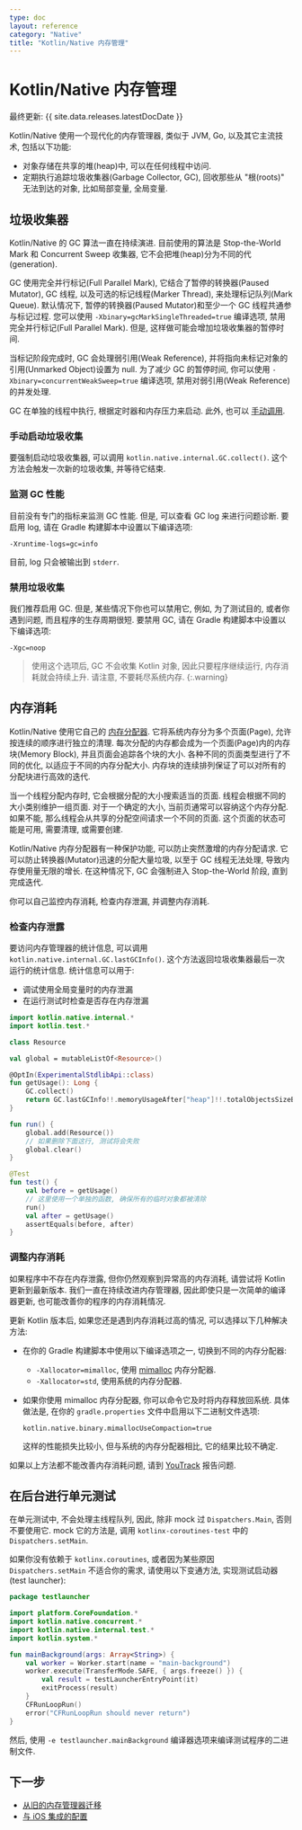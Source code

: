 ```yaml
---
type: doc
layout: reference
category: "Native"
title: "Kotlin/Native 内存管理"
---
```


# Kotlin/Native 内存管理

最终更新: {{ site.data.releases.latestDocDate }}

Kotlin/Native 使用一个现代化的内存管理器, 类似于 JVM, Go, 以及其它主流技术, 包括以下功能:

* 对象存储在共享的堆(heap)中, 可以在任何线程中访问.
* 定期执行追踪垃圾收集器(Garbage Collector, GC), 回收那些从 "根(roots)" 无法到达的对象, 比如局部变量, 全局变量.

## 垃圾收集器

Kotlin/Native 的 GC 算法一直在持续演进. 目前使用的算法是 Stop-the-World Mark 和 Concurrent Sweep 收集器,
它不会把堆(heap)分为不同的代(generation).

GC 使用完全并行标记(Full Parallel Mark), 它结合了暂停的转换器(Paused Mutator), GC 线程, 以及可选的标记线程(Marker Thread),
来处理标记队列(Mark Queue).
默认情况下, 暂停的转换器(Paused Mutator)和至少一个 GC 线程共通参与标记过程.
您可以使用 `-Xbinary=gcMarkSingleThreaded=true` 编译选项, 禁用完全并行标记(Full Parallel Mark).
但是, 这样做可能会增加垃圾收集器的暂停时间.

当标记阶段完成时, GC 会处理弱引用(Weak Reference), 并将指向未标记对象的引用(Unmarked Object)设置为 null.
为了减少 GC 的暂停时间, 你可以使用 `-Xbinary=concurrentWeakSweep=true` 编译选项, 禁用对弱引用(Weak Reference)的并发处理.

GC 在单独的线程中执行, 根据定时器和内存压力来启动. 此外, 也可以 [手动调用](#enable-garbage-collection-manually).

### 手动启动垃圾收集

要强制启动垃圾收集器, 可以调用 `kotlin.native.internal.GC.collect()`. 这个方法会触发一次新的垃圾收集, 并等待它结束.

### 监测 GC 性能

目前没有专门的指标来监测 GC 性能. 但是, 可以查看 GC log 来进行问题诊断.
要启用 log, 请在 Gradle 构建脚本中设置以下编译选项:

```none
-Xruntime-logs=gc=info
```

目前, log 只会被输出到 `stderr`.

### 禁用垃圾收集

我们推荐启用 GC. 但是, 某些情况下你也可以禁用它, 例如, 为了测试目的, 或者你遇到问题, 而且程序的生存周期很短.
要禁用 GC, 请在 Gradle 构建脚本中设置以下编译选项:

```none
-Xgc=noop
```

> 使用这个选项后, GC 不会收集 Kotlin 对象, 因此只要程序继续运行, 内存消耗就会持续上升.
> 请注意, 不要耗尽系统内存.
{:.warning}

## 内存消耗

Kotlin/Native 使用它自己的 [内存分配器](https://github.com/JetBrains/kotlin/blob/master/kotlin-native/runtime/src/alloc/custom/README.md).
它将系统内存分为多个页面(Page), 允许按连续的顺序进行独立的清理.
每次分配的内存都会成为一个页面(Page)内的内存块(Memory Block), 并且页面会追踪各个块的大小.
各种不同的页面类型进行了不同的优化, 以适应于不同的内存分配大小.
内存块的连续排列保证了可以对所有的分配块进行高效的迭代.

当一个线程分配内存时, 它会根据分配的大小搜索适当的页面.
线程会根据不同的大小类别维护一组页面.
对于一个确定的大小, 当前页通常可以容纳这个内存分配.
如果不能, 那么线程会从共享的分配空间请求一个不同的页面.
这个页面的状态可能是可用, 需要清理, 或需要创建.

Kotlin/Native 内存分配器有一种保护功能, 可以防止突然激增的内存分配请求.
它可以防止转换器(Mutator)迅速的分配大量垃圾, 以至于 GC 线程无法处理, 导致内存使用量无限的增长.
在这种情况下, GC 会强制进入 Stop-the-World 阶段, 直到完成迭代.

你可以自己监控内存消耗, 检查内存泄漏, 并调整内存消耗.

### 检查内存泄露

要访问内存管理器的统计信息, 可以调用 `kotlin.native.internal.GC.lastGCInfo()`.
这个方法返回垃圾收集器最后一次运行的统计信息.
统计信息可以用于:

* 调试使用全局变量时的内存泄漏
* 在运行测试时检查是否存在内存泄漏

```kotlin
import kotlin.native.internal.*
import kotlin.test.*

class Resource

val global = mutableListOf<Resource>()

@OptIn(ExperimentalStdlibApi::class)
fun getUsage(): Long {
    GC.collect()
    return GC.lastGCInfo!!.memoryUsageAfter["heap"]!!.totalObjectsSizeBytes
}

fun run() {
    global.add(Resource())
    // 如果删除下面这行, 测试将会失败
    global.clear()
}

@Test
fun test() {
    val before = getUsage()
    // 这里使用一个单独的函数, 确保所有的临时对象都被清除
    run()
    val after = getUsage()
    assertEquals(before, after)
}
```

### 调整内存消耗

如果程序中不存在内存泄露, 但你仍然观察到异常高的内存消耗, 请尝试将 Kotlin 更新到最新版本.
我们一直在持续改进内存管理器, 因此即使只是一次简单的编译器更新, 也可能改善你的程序的内存消耗情况.

更新 Kotlin 版本后, 如果您还是遇到内存消耗过高的情况, 可以选择以下几种解决方法:

* 在你的 Gradle 构建脚本中使用以下编译选项之一, 切换到不同的内存分配器:

  * `-Xallocator=mimalloc`, 使用 [mimalloc](https://github.com/microsoft/mimalloc) 内存分配器.
  * `-Xallocator=std`, 使用系统的内存分配器.

* 如果你使用 mimalloc 内存分配器, 你可以命令它及时将内存释放回系统.
  具体做法是, 在你的 `gradle.properties` 文件中启用以下二进制文件选项:

  ```none
  kotlin.native.binary.mimallocUseCompaction=true
  ```

  这样的性能损失比较小, 但与系统的内存分配器相比, 它的结果比较不确定.

如果以上方法都不能改善内存消耗问题, 请到 [YouTrack](https://youtrack.jetbrains.com/newissue?project=kt) 报告问题.

## 在后台进行单元测试

在单元测试中, 不会处理主线程队列, 因此, 除非 mock 过 `Dispatchers.Main`, 否则不要使用它.
mock 它的方法是, 调用 `kotlinx-coroutines-test` 中的 `Dispatchers.setMain`.

如果你没有依赖于 `kotlinx.coroutines`, 或者因为某些原因 `Dispatchers.setMain` 不适合你的需求,
请使用以下变通方法, 实现测试启动器(test launcher):

```kotlin
package testlauncher

import platform.CoreFoundation.*
import kotlin.native.concurrent.*
import kotlin.native.internal.test.*
import kotlin.system.*

fun mainBackground(args: Array<String>) {
    val worker = Worker.start(name = "main-background")
    worker.execute(TransferMode.SAFE, { args.freeze() }) {
        val result = testLauncherEntryPoint(it)
        exitProcess(result)
    }
    CFRunLoopRun()
    error("CFRunLoopRun should never return")
}
```

然后, 使用 `-e testlauncher.mainBackground` 编译器选项来编译测试程序的二进制文件.

## 下一步

* [从旧的内存管理器迁移](native-migration-guide.html)
* [与 iOS 集成的配置](native-ios-integration.html)
